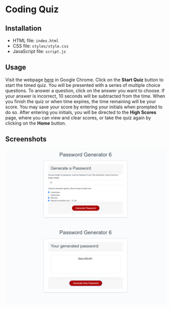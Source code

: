 # Coding Quiz

## Installation
* HTML file: `index.html`
* CSS file: `styles/style.css`
* JavaScript file: `script.js`

## Usage
Visit the webpage [here](https://ankushchalla.github.io/Coding-Quiz/) in Google Chrome. Click on the **Start Quiz** button to start the timed quiz. You will be presented with a series of multiple choice questions. To answer a question, click on the answer you want to choose. If your answer is incorrect, 10 seconds will be subtracted from the time. When you finish the quiz or when time expires, the time remaining will be your score. You may save your score by entering your initials when prompted to do so. After entering you initials, you will be directed to the **High Scores** page, where you can view and clear scores, or take the quiz again by clicking on the **Home** button.

## Screenshots
![Screenshot 1](https://github.com/ankushchalla/Password-Generator/blob/main/screenshot-1.png)
![Screenshot 2](https://github.com/ankushchalla/Password-Generator/blob/main/screenshot-2.png)